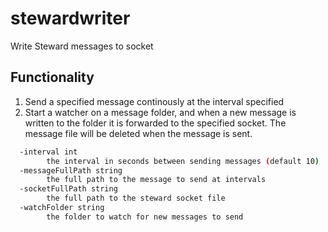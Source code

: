 # stewardwriter

Write Steward messages to socket

## Functionality

1. Send a specified message continously at the interval specified
2. Start a watcher on a message folder, and when a new message is written to the folder it is forwarded to the specified socket. The message file will be deleted when the message is sent.

```bash
  -interval int
        the interval in seconds between sending messages (default 10)
  -messageFullPath string
        the full path to the message to send at intervals
  -socketFullPath string
        the full path to the steward socket file
  -watchFolder string
        the folder to watch for new messages to send
```
